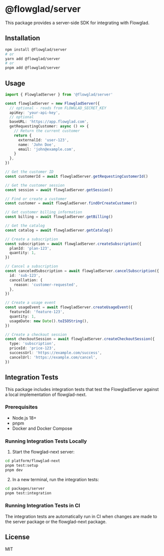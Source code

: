 # @flowglad/server

This package provides a server-side SDK for integrating with Flowglad.

## Installation

```bash
npm install @flowglad/server
# or
yarn add @flowglad/server
# or
pnpm add @flowglad/server
```

## Usage

```typescript
import { FlowgladServer } from '@flowglad/server'

const flowgladServer = new FlowgladServer({
  // optional - reads from FLOWGLAD_SECRET_KEY
  apiKey: 'your-api-key',
  // optional
  baseURL: 'https://app.flowglad.com',
  getRequestingCustomer: async () => {
    // Return the current customer
    return {
      externalId: 'user-123',
      name: 'John Doe',
      email: 'john@example.com',
    }
  },
})

// Get the customer ID
const customerId = await flowgladServer.getRequestingCustomerId()

// Get the customer session
const session = await flowgladServer.getSession()

// Find or create a customer
const customer = await flowgladServer.findOrCreateCustomer()

// Get customer billing information
const billing = await flowgladServer.getBilling()

// Get the catalog
const catalog = await flowgladServer.getCatalog()

// Create a subscription
const subscription = await flowgladServer.createSubscription({
  planId: 'plan-123',
  quantity: 1,
})

// Cancel a subscription
const canceledSubscription = await flowgladServer.cancelSubscription({
  id: 'sub-123',
  cancellation: {
    reason: 'customer-requested',
  },
})

// Create a usage event
const usageEvent = await flowgladServer.createUsageEvent({
  featureId: 'feature-123',
  quantity: 1,
  usageDate: new Date().toISOString(),
})

// Create a checkout session
const checkoutSession = await flowgladServer.createCheckoutSession({
  type: 'subscription',
  priceId: 'price-123',
  successUrl: 'https://example.com/success',
  cancelUrl: 'https://example.com/cancel',
})
```

## Integration Tests

This package includes integration tests that test the FlowgladServer against a local implementation of flowglad-next.

### Prerequisites

- Node.js 18+
- pnpm
- Docker and Docker Compose

### Running Integration Tests Locally

1. Start the flowglad-next server:

```bash
cd platform/flowglad-next
pnpm test:setup
pnpm dev
```

2. In a new terminal, run the integration tests:

```bash
cd packages/server
pnpm test:integration
```

### Running Integration Tests in CI

The integration tests are automatically run in CI when changes are made to the server package or the flowglad-next package.

## License

MIT 
